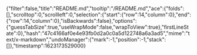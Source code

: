 {"filter":false,"title":"README.md","tooltip":"/README.md","ace":{"folds":[],"scrolltop":0,"scrollleft":0,"selection":{"start":{"row":14,"column":0},"end":{"row":14,"column":0},"isBackwards":false},"options":{"guessTabSize":true,"useWrapMode":false,"wrapToView":true},"firstLineState":0},"hash":"47c4166af0e4e93fb0d2a0c0a5d122748a6a3ad5","mime":"text/x-markdown","undoManager":{"mark":-1,"position":-1,"stack":[]},"timestamp":1623173529000}
